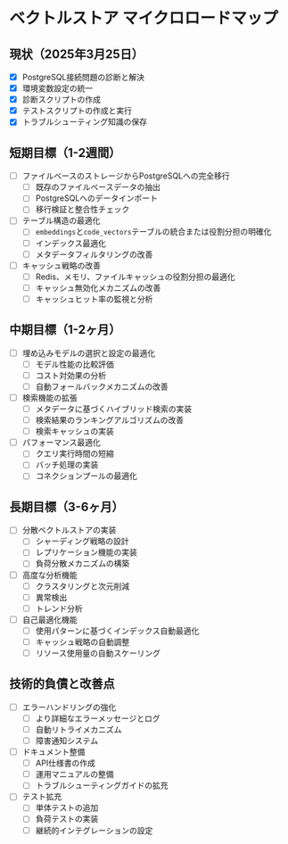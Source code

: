 # ベクトルストア マイクロロードマップ

## 現状（2025年3月25日）

- [x] PostgreSQL接続問題の診断と解決
- [x] 環境変数設定の統一
- [x] 診断スクリプトの作成
- [x] テストスクリプトの作成と実行
- [x] トラブルシューティング知識の保存

## 短期目標（1-2週間）

- [ ] ファイルベースのストレージからPostgreSQLへの完全移行
  - [ ] 既存のファイルベースデータの抽出
  - [ ] PostgreSQLへのデータインポート
  - [ ] 移行検証と整合性チェック
  
- [ ] テーブル構造の最適化
  - [ ] `embeddings`と`code_vectors`テーブルの統合または役割分担の明確化
  - [ ] インデックス最適化
  - [ ] メタデータフィルタリングの改善

- [ ] キャッシュ戦略の改善
  - [ ] Redis、メモリ、ファイルキャッシュの役割分担の最適化
  - [ ] キャッシュ無効化メカニズムの改善
  - [ ] キャッシュヒット率の監視と分析

## 中期目標（1-2ヶ月）

- [ ] 埋め込みモデルの選択と設定の最適化
  - [ ] モデル性能の比較評価
  - [ ] コスト対効果の分析
  - [ ] 自動フォールバックメカニズムの改善

- [ ] 検索機能の拡張
  - [ ] メタデータに基づくハイブリッド検索の実装
  - [ ] 検索結果のランキングアルゴリズムの改善
  - [ ] 検索キャッシュの実装

- [ ] パフォーマンス最適化
  - [ ] クエリ実行時間の短縮
  - [ ] バッチ処理の実装
  - [ ] コネクションプールの最適化

## 長期目標（3-6ヶ月）

- [ ] 分散ベクトルストアの実装
  - [ ] シャーディング戦略の設計
  - [ ] レプリケーション機能の実装
  - [ ] 負荷分散メカニズムの構築

- [ ] 高度な分析機能
  - [ ] クラスタリングと次元削減
  - [ ] 異常検出
  - [ ] トレンド分析

- [ ] 自己最適化機能
  - [ ] 使用パターンに基づくインデックス自動最適化
  - [ ] キャッシュ戦略の自動調整
  - [ ] リソース使用量の自動スケーリング

## 技術的負債と改善点

- [ ] エラーハンドリングの強化
  - [ ] より詳細なエラーメッセージとログ
  - [ ] 自動リトライメカニズム
  - [ ] 障害通知システム

- [ ] ドキュメント整備
  - [ ] API仕様書の作成
  - [ ] 運用マニュアルの整備
  - [ ] トラブルシューティングガイドの拡充

- [ ] テスト拡充
  - [ ] 単体テストの追加
  - [ ] 負荷テストの実装
  - [ ] 継続的インテグレーションの設定
